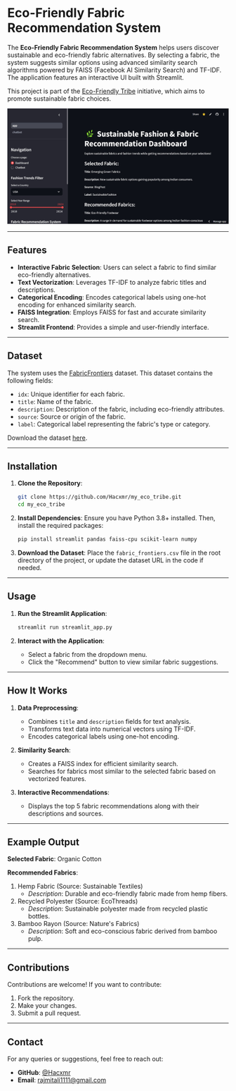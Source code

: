 # Eco-Friendly Fabric Recommendation System

The **Eco-Friendly Fabric Recommendation System** helps users discover sustainable and eco-friendly fabric alternatives. By selecting a fabric, the system suggests similar options using advanced similarity search algorithms powered by FAISS (Facebook AI Similarity Search) and TF-IDF. The application features an interactive UI built with Streamlit.

This project is part of the [Eco-Friendly Tribe](https://github.com/Hacxmr/my_eco_tribe) initiative, which aims to promote sustainable fabric choices.

![Eco-Friendly Fabric Recommendation System](https://github.com/Hacxmr/my_eco_tribe/blob/main/fabric_recommendation.jpg)

---

## Features

- **Interactive Fabric Selection**: Users can select a fabric to find similar eco-friendly alternatives.
- **Text Vectorization**: Leverages TF-IDF to analyze fabric titles and descriptions.
- **Categorical Encoding**: Encodes categorical labels using one-hot encoding for enhanced similarity search.
- **FAISS Integration**: Employs FAISS for fast and accurate similarity search.
- **Streamlit Frontend**: Provides a simple and user-friendly interface.

---

## Dataset

The system uses the [FabricFrontiers](https://huggingface.co/datasets/infinite-dataset-hub/FabricFrontiers) dataset. This dataset contains the following fields:

- `idx`: Unique identifier for each fabric.
- `title`: Name of the fabric.
- `description`: Description of the fabric, including eco-friendly attributes.
- `source`: Source or origin of the fabric.
- `label`: Categorical label representing the fabric's type or category.

Download the dataset [here](https://huggingface.co/datasets/infinite-dataset-hub/FabricFrontiers).

---

## Installation

1. **Clone the Repository**:
    ```bash
    git clone https://github.com/Hacxmr/my_eco_tribe.git
    cd my_eco_tribe
    ```

2. **Install Dependencies**:
    Ensure you have Python 3.8+ installed. Then, install the required packages:
    ```bash
    pip install streamlit pandas faiss-cpu scikit-learn numpy
    ```

3. **Download the Dataset**:
    Place the `fabric_frontiers.csv` file in the root directory of the project, or update the dataset URL in the code if needed.

---

## Usage

1. **Run the Streamlit Application**:
    ```bash
    streamlit run streamlit_app.py
    ```

2. **Interact with the Application**:
    - Select a fabric from the dropdown menu.
    - Click the "Recommend" button to view similar fabric suggestions.

---

## How It Works

1. **Data Preprocessing**:
    - Combines `title` and `description` fields for text analysis.
    - Transforms text data into numerical vectors using TF-IDF.
    - Encodes categorical labels using one-hot encoding.

2. **Similarity Search**:
    - Creates a FAISS index for efficient similarity search.
    - Searches for fabrics most similar to the selected fabric based on vectorized features.

3. **Interactive Recommendations**:
    - Displays the top 5 fabric recommendations along with their descriptions and sources.

---

## Example Output

**Selected Fabric**: Organic Cotton

**Recommended Fabrics**:
1. Hemp Fabric (Source: Sustainable Textiles)  
   - *Description*: Durable and eco-friendly fabric made from hemp fibers.
2. Recycled Polyester (Source: EcoThreads)  
   - *Description*: Sustainable polyester made from recycled plastic bottles.
3. Bamboo Rayon (Source: Nature's Fabrics)  
   - *Description*: Soft and eco-conscious fabric derived from bamboo pulp.

---

## Contributions

Contributions are welcome! If you want to contribute:
1. Fork the repository.
2. Make your changes.
3. Submit a pull request.


---

## Contact

For any queries or suggestions, feel free to reach out:

- **GitHub**: [@Hacxmr](https://github.com/Hacxmr)
- **Email**: [rajmitali1111@gmail.com](rajmitali1111@gmail.com)
